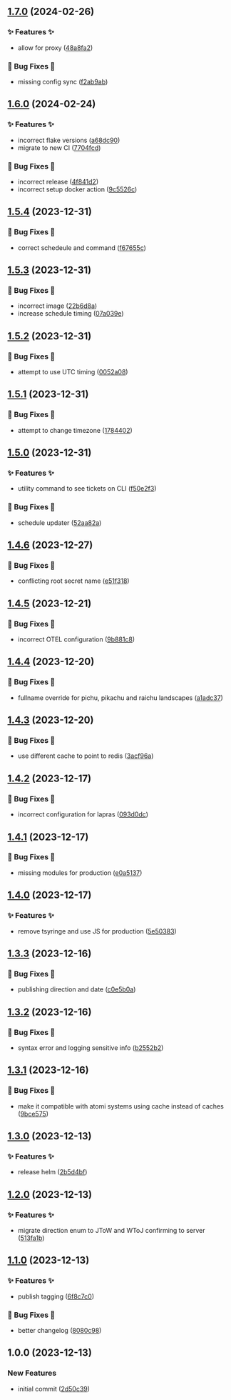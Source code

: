 ## [1.7.0](https://github.com/AtomiCloud/nitroso.helium/compare/v1.6.0...v1.7.0) (2024-02-26)


### ✨ Features ✨

* allow for proxy ([48a8fa2](https://github.com/AtomiCloud/nitroso.helium/commit/48a8fa25f64635838f359c295cf01326db7fd65d))


### 🐛 Bug Fixes 🐛

* missing config sync ([f2ab9ab](https://github.com/AtomiCloud/nitroso.helium/commit/f2ab9abd92cc90a258a9b684b94734d489468155))

## [1.6.0](https://github.com/AtomiCloud/nitroso.helium/compare/v1.5.4...v1.6.0) (2024-02-24)


### ✨ Features ✨

* incorrect flake versions ([a68dc90](https://github.com/AtomiCloud/nitroso.helium/commit/a68dc901de433e6ad0d737f802cbf4399ef57216))
* migrate to new CI ([7704fcd](https://github.com/AtomiCloud/nitroso.helium/commit/7704fcd505c2c1af6ab7f6963087183b377966cd))


### 🐛 Bug Fixes 🐛

* incorrect release ([4f841d2](https://github.com/AtomiCloud/nitroso.helium/commit/4f841d2b4a623bd0bfe9bceb6e5c26056f97f821))
* incorrect setup docker action ([9c5526c](https://github.com/AtomiCloud/nitroso.helium/commit/9c5526c068b49d7f3e7f895958e5208ee6260150))

## [1.5.4](https://github.com/AtomiCloud/nitroso.helium/compare/v1.5.3...v1.5.4) (2023-12-31)


### 🐛 Bug Fixes 🐛

* correct schedeule and command ([f67655c](https://github.com/AtomiCloud/nitroso.helium/commit/f67655c622a6fd7baef215a9108d18a5d60e2e18))

## [1.5.3](https://github.com/AtomiCloud/nitroso.helium/compare/v1.5.2...v1.5.3) (2023-12-31)


### 🐛 Bug Fixes 🐛

* incorrect image ([22b6d8a](https://github.com/AtomiCloud/nitroso.helium/commit/22b6d8a2c791a8ac0fe88e884613c784009c7d90))
* increase schedule timing ([07a039e](https://github.com/AtomiCloud/nitroso.helium/commit/07a039ee9e3cbb02cdeec66e7484e531f13bb21c))

## [1.5.2](https://github.com/AtomiCloud/nitroso.helium/compare/v1.5.1...v1.5.2) (2023-12-31)


### 🐛 Bug Fixes 🐛

* attempt to use UTC timing ([0052a08](https://github.com/AtomiCloud/nitroso.helium/commit/0052a0890373efde4d2939f9697b6d5d9476b6da))

## [1.5.1](https://github.com/AtomiCloud/nitroso.helium/compare/v1.5.0...v1.5.1) (2023-12-31)


### 🐛 Bug Fixes 🐛

* attempt to change timezone ([1784402](https://github.com/AtomiCloud/nitroso.helium/commit/17844020552005a6a4d52492dac86ba9752b4b44))

## [1.5.0](https://github.com/AtomiCloud/nitroso.helium/compare/v1.4.6...v1.5.0) (2023-12-31)


### ✨ Features ✨

* utility command to see tickets on CLI ([f50e2f3](https://github.com/AtomiCloud/nitroso.helium/commit/f50e2f3f2555da5277bd8e5527429cddcda90e30))


### 🐛 Bug Fixes 🐛

* schedule updater ([52aa82a](https://github.com/AtomiCloud/nitroso.helium/commit/52aa82ae52a24d9247f99446958d7ae4e568259d))

## [1.4.6](https://github.com/AtomiCloud/nitroso.helium/compare/v1.4.5...v1.4.6) (2023-12-27)


### 🐛 Bug Fixes 🐛

* conflicting root secret name ([e51f318](https://github.com/AtomiCloud/nitroso.helium/commit/e51f318fa25be58a1a819b51afd9b27d8c2cec8e))

## [1.4.5](https://github.com/AtomiCloud/nitroso.helium/compare/v1.4.4...v1.4.5) (2023-12-21)


### 🐛 Bug Fixes 🐛

* incorrect OTEL configuration ([9b881c8](https://github.com/AtomiCloud/nitroso.helium/commit/9b881c8e55875454637330bed6a0c1aa9fac0b69))

## [1.4.4](https://github.com/AtomiCloud/nitroso.helium/compare/v1.4.3...v1.4.4) (2023-12-20)


### 🐛 Bug Fixes 🐛

* fullname override for pichu, pikachu and raichu landscapes ([a1adc37](https://github.com/AtomiCloud/nitroso.helium/commit/a1adc3777bb0bd971b4f6a55874db32fb4ed2a71))

## [1.4.3](https://github.com/AtomiCloud/nitroso.helium/compare/v1.4.2...v1.4.3) (2023-12-20)


### 🐛 Bug Fixes 🐛

* use different cache to point to redis ([3acf96a](https://github.com/AtomiCloud/nitroso.helium/commit/3acf96a28fd0d7016f4992a7ecbe20f009d4565d))

## [1.4.2](https://github.com/AtomiCloud/nitroso.helium/compare/v1.4.1...v1.4.2) (2023-12-17)


### 🐛 Bug Fixes 🐛

* incorrect configuration for lapras ([093d0dc](https://github.com/AtomiCloud/nitroso.helium/commit/093d0dccc121896d6e47405e15a9344b6246cc0b))

## [1.4.1](https://github.com/AtomiCloud/nitroso.helium/compare/v1.4.0...v1.4.1) (2023-12-17)


### 🐛 Bug Fixes 🐛

* missing modules for production ([e0a5137](https://github.com/AtomiCloud/nitroso.helium/commit/e0a5137a3c862fedd5e943396e41d6d140239ea4))

## [1.4.0](https://github.com/AtomiCloud/nitroso.helium/compare/v1.3.3...v1.4.0) (2023-12-17)


### ✨ Features ✨

* remove tsyringe and use JS for production ([5e50383](https://github.com/AtomiCloud/nitroso.helium/commit/5e5038320e0cd00a0ed25f6696f78cf7be6c0b63))

## [1.3.3](https://github.com/AtomiCloud/nitroso.helium/compare/v1.3.2...v1.3.3) (2023-12-16)


### 🐛 Bug Fixes 🐛

* publishing direction and date ([c0e5b0a](https://github.com/AtomiCloud/nitroso.helium/commit/c0e5b0a29d3e53442b082a66777fc55ac3906fff))

## [1.3.2](https://github.com/AtomiCloud/nitroso.helium/compare/v1.3.1...v1.3.2) (2023-12-16)


### 🐛 Bug Fixes 🐛

* syntax error and logging sensitive info ([b2552b2](https://github.com/AtomiCloud/nitroso.helium/commit/b2552b240b9cf8d135e7534bf56831214fdddc46))

## [1.3.1](https://github.com/AtomiCloud/nitroso.helium/compare/v1.3.0...v1.3.1) (2023-12-16)


### 🐛 Bug Fixes 🐛

* make it compatible with atomi systems using cache instead of caches ([9bce575](https://github.com/AtomiCloud/nitroso.helium/commit/9bce57596486378d4bfa85724c71eccd1bd372b5))

## [1.3.0](https://github.com/AtomiCloud/nitroso.helium/compare/v1.2.0...v1.3.0) (2023-12-13)


### ✨ Features ✨

* release helm ([2b5d4bf](https://github.com/AtomiCloud/nitroso.helium/commit/2b5d4bf8d8d8412bb60bd8f37f518304d0495b10))

## [1.2.0](https://github.com/AtomiCloud/nitroso.helium/compare/v1.1.0...v1.2.0) (2023-12-13)


### ✨ Features ✨

* migrate direction enum to JToW and WToJ confirming to server ([513fa1b](https://github.com/AtomiCloud/nitroso.helium/commit/513fa1be7db94efd3a6d637e678809c108f931eb))

## [1.1.0](https://github.com/AtomiCloud/nitroso.helium/compare/v1.0.0...v1.1.0) (2023-12-13)


### ✨ Features ✨

* publish tagging ([6f8c7c0](https://github.com/AtomiCloud/nitroso.helium/commit/6f8c7c04c699968774995fa91c84c6468b88b60f))


### 🐛 Bug Fixes 🐛

* better changelog ([8080c98](https://github.com/AtomiCloud/nitroso.helium/commit/8080c9827724e8d9c62973e091c782bc6048ff9b))

## 1.0.0 (2023-12-13)


### New Features

* initial commit ([2d50c39](https://github.com/AtomiCloud/nitroso.helium/commit/2d50c39c382e51153efd0ef8367a7eb169c110c1))
